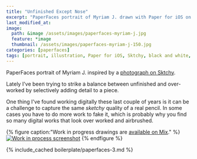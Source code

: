 ```yaml
---
title: "Unfinished Except Nose"
excerpt: "PaperFaces portrait of Myriam J. drawn with Paper for iOS on an iPad."
last_modified_at: 
image: 
  path: &image /assets/images/paperfaces-myriam-j.jpg 
  feature: *image
  thumbnail: /assets/images/paperfaces-myriam-j-150.jpg
categories: [paperfaces]
tags: [portrait, illustration, Paper for iOS, Sktchy, black and white, Mix]
---
```


PaperFaces portrait of Myriam J. inspired by a [photograph on Sktchy](https://sktchy.com/kMXyoD).

Lately I've been trying to strike a balance between unfinished and over-worked by selectively adding detail to a piece. 

One thing I've found working digitally these last couple of years is it can be a challenge to capture the same *sketchy* quality of a real pencil. In some cases you have to do more work to fake it, which is probably why you find so many digital works that look over worked and airbrushed.

{% figure caption:"Work in progress drawings are [available on Mix](https://mix.fiftythree.com/11098-Michael-Rose/3671059)." %}
[![Work in process screenshot](/assets/images/paperfaces-myriam-j-process-1-900.jpg)](/assets/images/paperfaces-myriam-j-process-1-lg.jpg)
{% endfigure %}

{% include_cached boilerplate/paperfaces-3.md %}
